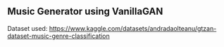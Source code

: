 ## Music Generator using VanillaGAN

Dataset used: https://www.kaggle.com/datasets/andradaolteanu/gtzan-dataset-music-genre-classification
